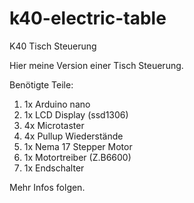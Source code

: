 # k40-electric-table
K40 Tisch Steuerung


Hier meine Version einer Tisch Steuerung.

Benötigte Teile:
1. 1x Arduino nano 
2. 1x LCD Display (ssd1306)
3. 4x Microtaster
4. 4x Pullup Wiederstände
5. 1x Nema 17 Stepper Motor
6. 1x Motortreiber (Z.B6600)
7. 1x Endschalter

Mehr Infos folgen.
